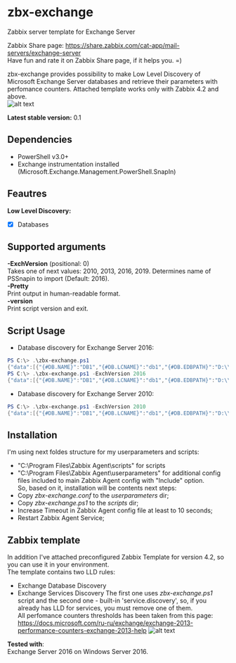 # zbx-exchange
Zabbix server template for Exchange Server

Zabbix Share page: https://share.zabbix.com/cat-app/mail-servers/exchange-server  
Have fun and rate it on Zabbix Share page, if it helps you. =)

zbx-exchange provides possibility to make Low Level Discovery of Microsoft Exchange Server databases and retrieve their parameters with perfomance counters. Attached template works only with Zabbix 4.2 and above.  
![alt text](https://pp.userapi.com/c850236/v850236406/167612/iavSvt1GcLA.jpg)  

**Latest stable version:** 0.1  

## Dependencies
 - PowerShell v3.0+
 - Exchange instrumentation installed (Microsoft.Exchange.Management.PowerShell.SnapIn)

## Feautres  
**Low Level Discovery:**
 - [x] Databases

## Supported arguments  
**-ExchVersion** (positional: 0)  
Takes one of next values: 2010, 2013, 2016, 2019. Determines name of PSSnapin to import (Default: 2016).  
**-Pretty**  
Print output in human-readable format.  
**-version**  
Print script version and exit.  

## Script Usage 
- Database discovery for Exchange Server 2016:
```powershell
PS C:\> .\zbx-exchange.ps1
{"data":[{"{#DB.NAME}":"DB1","{#DB.LCNAME}":"db1","{#DB.EDBPATH}":"D:\\Databases\\DB 1.edb"}, ... ]}
PS C:\> .\zbx-exchange.ps1 -ExchVersion 2016
{"data":[{"{#DB.NAME}":"DB1","{#DB.LCNAME}":"db1","{#DB.EDBPATH}":"D:\\Databases\\DB 1.edb"}, ... ]}
```
- Database discovery for Exchange Server 2010:
```powershell
PS C:\> .\zbx-exchange.ps1 -ExchVersion 2010
{"data":[{"{#DB.NAME}":"DB1","{#DB.LCNAME}":"db1","{#DB.EDBPATH}":"D:\\Databases\\DB 1.edb"}, ... ]}
```

## Installation
I'm using next foldes structure for my userparameters and scripts:
- "C:\Program Files\Zabbix Agent\scripts" for scripts
- "C:\Program Files\Zabbix Agent\userparameters" for additional config files included to main Zabbix Agent config with "Include" option.  
So, based on it, installation will be contents next steps:  
- Copy _zbx-exchange.conf_ to the _userparameters_ dir;
- Copy _zbx-exchange.ps1_ to the _scripts_ dir;
- Increase Timeout in Zabbix Agent config file at least to 10 seconds;
- Restart Zabbix Agent Service;

## Zabbix template
In addition I've attached preconfigured Zabbix Template for version 4.2, so you can use it in your environment.  
The template contains two LLD rules:
  - Exchange Database Discovery
  - Exchange Services Discovery
The first one uses _zbx-exchange.ps1_ script and the second one - built-in 'service.discovery', so, if you already has LLD for services, you must remove one of them.  
All perfomance counters thresholds has been taken from this page:  
https://docs.microsoft.com/ru-ru/exchange/exchange-2013-performance-counters-exchange-2013-help
![alt text](https://pp.userapi.com/c850236/v850236406/167648/tcaEMpfZjmk.jpg)

**Tested with**:  
Exchange Server 2016 on Windows Server 2016.
